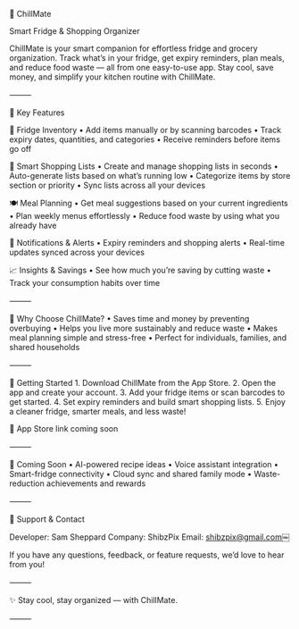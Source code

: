 🧊 ChillMate

Smart Fridge & Shopping Organizer

ChillMate is your smart companion for effortless fridge and grocery organization. Track what’s in your fridge, get expiry reminders, plan meals, and reduce food waste — all from one easy-to-use app. Stay cool, save money, and simplify your kitchen routine with ChillMate.

⸻

🚀 Key Features

🧾 Fridge Inventory
	•	Add items manually or by scanning barcodes
	•	Track expiry dates, quantities, and categories
	•	Receive reminders before items go off

🛒 Smart Shopping Lists
	•	Create and manage shopping lists in seconds
	•	Auto-generate lists based on what’s running low
	•	Categorize items by store section or priority
	•	Sync lists across all your devices

🍽️ Meal Planning
	•	Get meal suggestions based on your current ingredients
	•	Plan weekly menus effortlessly
	•	Reduce food waste by using what you already have

🔔 Notifications & Alerts
	•	Expiry reminders and shopping alerts
	•	Real-time updates synced across your devices

📈 Insights & Savings
	•	See how much you’re saving by cutting waste
	•	Track your consumption habits over time

⸻

🌱 Why Choose ChillMate?
	•	Saves time and money by preventing overbuying
	•	Helps you live more sustainably and reduce waste
	•	Makes meal planning simple and stress-free
	•	Perfect for individuals, families, and shared households

⸻

📱 Getting Started
	1.	Download ChillMate from the App Store.
	2.	Open the app and create your account.
	3.	Add your fridge items or scan barcodes to get started.
	4.	Set expiry reminders and build smart shopping lists.
	5.	Enjoy a cleaner fridge, smarter meals, and less waste!

🔗 App Store link coming soon

⸻

🧩 Coming Soon
	•	AI-powered recipe ideas
	•	Voice assistant integration
	•	Smart-fridge connectivity
	•	Cloud sync and shared family mode
	•	Waste-reduction achievements and rewards

⸻

💬 Support & Contact

Developer: Sam Sheppard
Company: ShibzPix
Email: shibzpix@gmail.com￼

If you have any questions, feedback, or feature requests, we’d love to hear from you!

⸻

✨ Stay cool, stay organized — with ChillMate.

⸻

